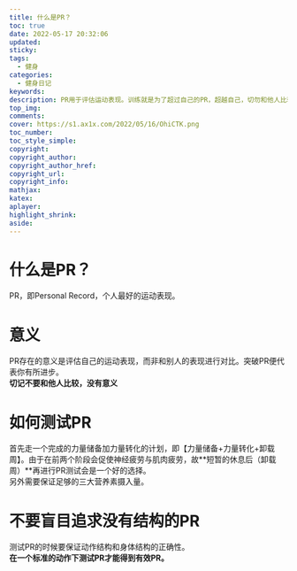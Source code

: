 ```yaml
---
title: 什么是PR？
toc: true
date: 2022-05-17 20:32:06
updated:
sticky:
tags:
  - 健身
categories:
  - 健身日记
keywords:
description: PR用于评估运动表现。训练就是为了超过自己的PR，超越自己，切勿和他人比较！
top_img:
comments:
cover: https://s1.ax1x.com/2022/05/16/OhiCTK.png
toc_number:
toc_style_simple:
copyright:
copyright_author:
copyright_author_href:
copyright_url:
copyright_info:
mathjax:
katex:
aplayer:
highlight_shrink:
aside:
---
```

# 什么是PR？
PR，即Personal Record，个人最好的运动表现。
# 意义
PR存在的意义是评估自己的运动表现，而非和别人的表现进行对比。突破PR便代表你有所进步。   
**切记不要和他人比较，没有意义**
# 如何测试PR
首先走一个完成的力量储备加力量转化的计划，即【力量储备+力量转化+卸载周】。由于在前两个阶段会促使神经疲劳与肌肉疲劳，故**短暂的休息后（卸载周）**再进行PR测试会是一个好的选择。   
另外需要保证足够的三大营养素摄入量。
# 不要盲目追求没有结构的PR
测试PR的时候要保证动作结构和身体结构的正确性。   
**在一个标准的动作下测试PR才能得到有效PR。**